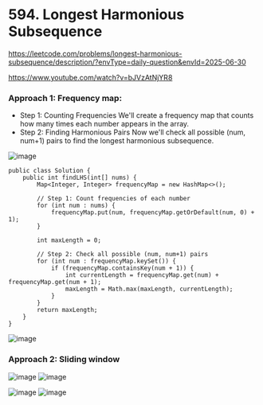 # 594. Longest Harmonious Subsequence
https://leetcode.com/problems/longest-harmonious-subsequence/description/?envType=daily-question&envId=2025-06-30

https://www.youtube.com/watch?v=bJVzAtNjYR8



### Approach 1: Frequency map:
- Step 1: Counting Frequencies
We'll create a frequency map that counts how many times each number appears in the array.
- Step 2: Finding Harmonious Pairs
Now we'll check all possible (num, num+1) pairs to find the longest harmonious subsequence.


![image](https://github.com/user-attachments/assets/b4efbc66-d41c-4f7d-a10b-dde3c0c19f91)
```
public class Solution {
    public int findLHS(int[] nums) {
        Map<Integer, Integer> frequencyMap = new HashMap<>();
        
        // Step 1: Count frequencies of each number
        for (int num : nums) {
            frequencyMap.put(num, frequencyMap.getOrDefault(num, 0) + 1);
        }
        
        int maxLength = 0;
        
        // Step 2: Check all possible (num, num+1) pairs
        for (int num : frequencyMap.keySet()) {
            if (frequencyMap.containsKey(num + 1)) {
                int currentLength = frequencyMap.get(num) + frequencyMap.get(num + 1);
                maxLength = Math.max(maxLength, currentLength);
            }
        }
        return maxLength;
    }
}
```
![image](https://github.com/user-attachments/assets/f5601a74-4d2d-4970-9d82-3f13f0fbb839)


### Approach 2: Sliding window
![image](https://github.com/user-attachments/assets/54a30d45-cc08-40a0-96ae-828da6a63d74)
![image](https://github.com/user-attachments/assets/d987d685-85fd-4be3-8951-64445af3016d)

![image](https://github.com/user-attachments/assets/36629e68-6bce-49ac-bbad-a24dbc2f2673)
![image](https://github.com/user-attachments/assets/112d46cc-5020-4fd9-9f1f-8d8ae5f221f2)



